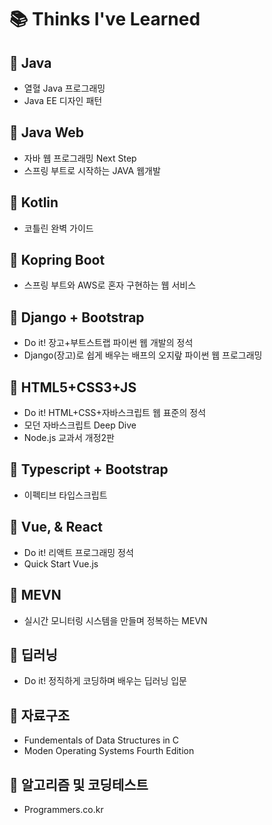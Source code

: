 # 📚 Thinks I've Learned



## 📒 Java

* 열혈 Java 프로그래밍
* Java EE 디자인 패턴
  
## 📒 Java Web

* 자바 웹 프로그래밍 Next Step
* 스프링 부트로 시작하는 JAVA 웹개발

## 📒 Kotlin
	
  * 코틀린 완벽 가이드
  
## 📒 Kopring Boot
	
  * 스프링 부트와 AWS로 혼자 구현하는 웹 서비스

## 📒 Django + Bootstrap
  * Do it! 장고+부트스트랩 파이썬 웹 개발의 정석
  * Django(장고)로 쉽게 배우는 배프의 오지랖 파이썬 웹 프로그래밍


## 📒 HTML5+CSS3+JS
  * Do it! HTML+CSS+자바스크립트 웹 표준의 정석	
  * 모던 자바스크립트 Deep Dive
  * Node.js 교과서 개정2판



## 📒 Typescript + Bootstrap
  * 이펙티브 타입스크립트 


## 📒 Vue, & React
  * Do it! 리액트 프로그래밍 정석
  * Quick Start Vue.js


## 📒 MEVN
  * 실시간 모니터링 시스템을 만들며 정복하는 MEVN 

## 📒 딥러닝
  * Do it! 정직하게 코딩하며 배우는 딥러닝 입문


## 📒 자료구조
  * Fundementals of Data Structures in C
  * Moden Operating Systems Fourth Edition


## 📒 알고리즘 및 코딩테스트
  * Programmers.co.kr 
